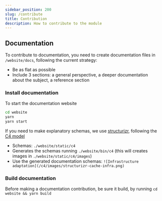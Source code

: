 ```yaml
---
sidebar_position: 200
slug: /contribute
title: Contribution
description: How to contribute to the module
---
```



## Documentation

To contribute to documentation, you need to create documentation files in `/website/docs`, following the current strategy: 

- Be as flat as possible
- Include 3 sections: a general perspective, a deeper documentation about the subject, a reference section

### Install documentation 
To start the documentation website
```bash
cd website
yarn
yarn start
```

If you need to make explanatory schemas, we use [structurizr](https://structurizr.com/), following the [C4 model](https://c4model.com/)

- Schemas: `./website/static/c4`
- Generates the schemas running `./website/bin/c4` (this will creates images in `./website/static/c4/images`)
- Use the generated documentation schemas: `![Infrastructure adaptation](/c4/images/structurizr-cache-infra.png)`


### Build documentation
Before making a documentation contribution, be sure it build, by running `cd website && yarn build`
